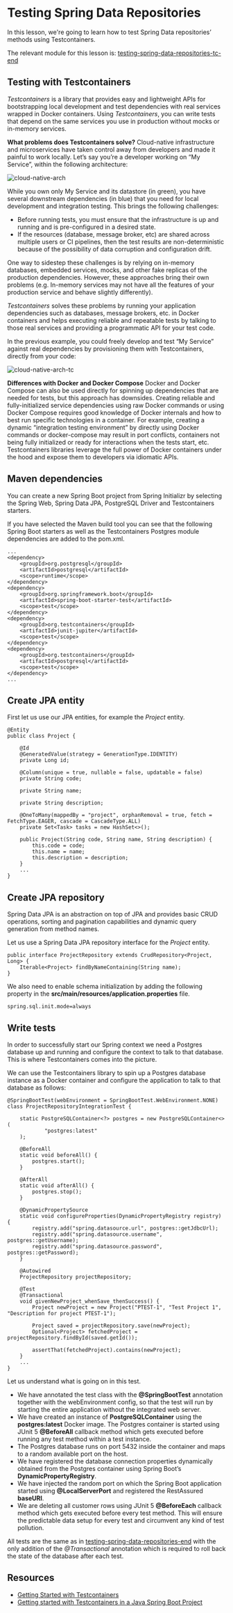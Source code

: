 # Testing Spring Data Repositories

In this lesson, we're going to learn how to test Spring Data repositories’ methods using Testcontainers.

The relevant module for this lesson is: [testing-spring-data-repositories-tc-end](../code/learn-spring-m4/testing-spring-data-repositories-tc-end)

## Testing with Testcontainers

_Testcontainers_ is a library that provides easy and lightweight APIs for bootstrapping local development and test dependencies with real services wrapped in Docker containers. Using _Testcontainers_, you can write tests that depend on the same services you use in production without mocks or in-memory services.

**What problems does Testcontainers solve?** Cloud-native infrastructure and microservices have taken control away from developers and made it painful to work locally. Let’s say you’re a developer working on “My Service”, within the following architecture:

![cloud-native-arch](./images/cloud-native-arch.png)

While you own only My Service and its datastore (in green), you have several downstream dependencies (in blue) that you need for local development and integration testing. This brings the following challenges:

- Before running tests, you must ensure that the infrastructure is up and running and is pre-configured in a desired state.
- If the resources (database, message broker, etc) are shared across multiple users or CI pipelines, then the test results are non-deterministic because of the possibility of data corruption and configuration drift.

One way to sidestep these challenges is by relying on in-memory databases, embedded services, mocks, and other fake replicas of the production dependencies. However, these approaches bring their own problems (e.g. In-memory services may not have all the features of your production service and behave slightly differently).

_Testcontainers_ solves these problems by running your application dependencies such as databases, message brokers, etc. in Docker containers and helps executing reliable and repeatable tests by talking to those real services and providing a programmatic API for your test code.

In the previous example, you could freely develop and test “My Service” against real dependencies by provisioning them with Testcontainers, directly from your code:

![cloud-native-arch-tc](./images/cloud-native-arch-tc.png)

**Differences with Docker and Docker Compose** Docker and Docker Compose can also be used directly for spinning up dependencies that are needed for tests, but this approach has downsides. Creating reliable and fully-initialized service dependencies using raw Docker commands or using Docker Compose requires good knowledge of Docker internals and how to best run specific technologies in a container. For example, creating a dynamic “integration testing environment” by directly using Docker commands or docker-compose may result in port conflicts, containers not being fully initialized or ready for interactions when the tests start, etc. Testcontainers libraries leverage the full power of Docker containers under the hood and expose them to developers via idiomatic APIs.

## Maven dependencies

You can create a new Spring Boot project from Spring Initializr by selecting the Spring Web, Spring Data JPA, PostgreSQL Driver and Testcontainers starters.

If you have selected the Maven build tool you can see that the following Spring Boot starters as well as the Testcontainers Postgres module dependencies are added to the pom.xml.

```
...
<dependency>
    <groupId>org.postgresql</groupId>
    <artifactId>postgresql</artifactId>
    <scope>runtime</scope>
</dependency>
<dependency>
    <groupId>org.springframework.boot</groupId>
    <artifactId>spring-boot-starter-test</artifactId>
    <scope>test</scope>
</dependency>
<dependency>
    <groupId>org.testcontainers</groupId>
    <artifactId>junit-jupiter</artifactId>
    <scope>test</scope>
</dependency>
<dependency>
    <groupId>org.testcontainers</groupId>
    <artifactId>postgresql</artifactId>
    <scope>test</scope>
</dependency>
...
```

## Create JPA entity
First let us use our JPA entities, for example the _Project_ entity.

```
@Entity
public class Project {

    @Id
    @GeneratedValue(strategy = GenerationType.IDENTITY)
    private Long id;

    @Column(unique = true, nullable = false, updatable = false)
    private String code;

    private String name;

    private String description;

    @OneToMany(mappedBy = "project", orphanRemoval = true, fetch = FetchType.EAGER, cascade = CascadeType.ALL)
    private Set<Task> tasks = new HashSet<>();

    public Project(String code, String name, String description) {
        this.code = code;
        this.name = name;
        this.description = description;
    }
    ...
}

```

## Create JPA repository
Spring Data JPA is an abstraction on top of JPA and provides basic CRUD operations, sorting and pagination capabilities and dynamic query generation from method names.

Let us use a Spring Data JPA repository interface for the _Project_ entity.

```
public interface ProjectRepository extends CrudRepository<Project, Long> {
    Iterable<Project> findByNameContaining(String name);
}
```

We also need to enable schema initialization by adding the following property in the **src/main/resources/application.properties** file.

```properties
spring.sql.init.mode=always
```

## Write tests

In order to successfully start our Spring context we need a Postgres database up and running and configure the context to talk to that database. This is where Testcontainers comes into the picture.

We can use the Testcontainers library to spin up a Postgres database instance as a Docker container and configure the application to talk to that database as follows:

```
@SpringBootTest(webEnvironment = SpringBootTest.WebEnvironment.NONE)
class ProjectRepositoryIntegrationTest {

    static PostgreSQLContainer<?> postgres = new PostgreSQLContainer<>(
            "postgres:latest"
    );

    @BeforeAll
    static void beforeAll() {
        postgres.start();
    }

    @AfterAll
    static void afterAll() {
        postgres.stop();
    }

    @DynamicPropertySource
    static void configureProperties(DynamicPropertyRegistry registry) {
        registry.add("spring.datasource.url", postgres::getJdbcUrl);
        registry.add("spring.datasource.username", postgres::getUsername);
        registry.add("spring.datasource.password", postgres::getPassword);
    }

    @Autowired
    ProjectRepository projectRepository;

    @Test
    @Transactional
    void givenNewProject_whenSave_thenSuccess() {
        Project newProject = new Project("PTEST-1", "Test Project 1", "Description for project PTEST-1");

        Project saved = projectRepository.save(newProject);
        Optional<Project> fetchedProject = projectRepository.findById(saved.getId());

        assertThat(fetchedProject).contains(newProject);
    }
    ...
}
```

Let us understand what is going on in this test.

- We have annotated the test class with the **@SpringBootTest** annotation together with the webEnvironment config, so that the test will run by starting the entire application without the integrated web server.
- We have created an instance of **PostgreSQLContainer** using the **postgres:latest** Docker image. The Postgres container is started using JUnit 5 **@BeforeAll** callback method which gets executed before running any test method within a test instance.
- The Postgres database runs on port 5432 inside the container and maps to a random available port on the host.
- We have registered the database connection properties dynamically obtained from the Postgres container using Spring Boot’s **DynamicPropertyRegistry**.
- We have injected the random port on which the Spring Boot application started using **@LocalServerPort** and registered the RestAssured **baseURI**.
- We are deleting all customer rows using JUnit 5 **@BeforeEach** callback method which gets executed before every test method. This will ensure the predictable data setup for every test and circumvent any kind of test pollution.

All tests are the same as in [testing-spring-data-repositories-end](../learn-spring-m4/testing-spring-data-repositories-end) with the only addition of the _@Transactional_ annotation which is required to roll back the state of the database after each test. 

## Resources
- [Getting Started with Testcontainers](https://testcontainers.com/getting-started/)
- [Getting started with Testcontainers in a Java Spring Boot Project](https://testcontainers.com/guides/testing-spring-boot-rest-api-using-testcontainers/)
